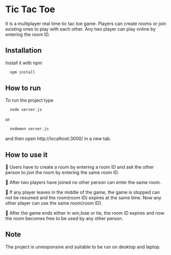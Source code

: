 
# Tic Tac Toe

It is a multiplayer real time tic tac toe game. 
Players can create rooms or join existing ones to play with each other.
Any two player can play online by entering the room ID.



## Installation

Install it with npm

```bash
  npm install
```
    
## How to run

To run the project type

```bash
  node server.js
```
or 
```bash
  nodemon server.js
```
and then open http://localhost:3000/ in a new tab.



## How to use it

📌 Users have to create a room by entering a room ID and ask the other person to join the room by entering the same room ID.

📌 After two players have joined no other person can enter the same room.

📌 If any player leaves in the middle of the game, the game is stopped can not be resumed and the room(room ID) expires at the same time.
Now any other player can use the same room(room ID).

📌 After the game ends either in win,lose or tie, the room ID expires and now the room becomes free to be used by any other person.

## Note

The project is unresponsive and suitable to be run on desktop and laptop.

